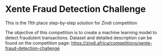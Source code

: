 # Xente Fraud Detection Challenge

This is the 11th place step-by-step solution for Zindi competition

The objective of this competition is to create a machine learning model to detect fraudulent transactions. Dataset and detailed description can be found on the competition page: https://zindi.africa/competitions/xente-fraud-detection-challenge
